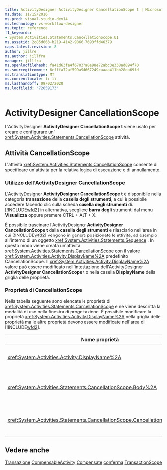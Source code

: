 ```yaml
---
title: ActivityDesigner ActivityDesigner CancellationScope t | Microsoft Docs
ms.date: 11/15/2016
ms.prod: visual-studio-dev14
ms.technology: vs-workflow-designer
ms.topic: reference
f1_keywords:
- System.Activities.Statements.CancellationScope.UI
ms.assetid: 2c85d663-b219-4142-9866-7693ffd46379
caps.latest.revision: 8
author: jillre
ms.author: jillfra
manager: jillfra
ms.openlocfilehash: fa41d63fa4f67037a8e98e72abc3e338ad894f70
ms.sourcegitcommit: 6cfffa72af599a9d667249caaaa411bb28ea69fd
ms.translationtype: MT
ms.contentlocale: it-IT
ms.lasthandoff: 09/02/2020
ms.locfileid: "72659173"
---
```

# <a name="cancellationscope-activity-designer"></a>ActivityDesigner CancellationScope
L'ActivityDesigner **ActivityDesigner CancellationScope t** viene usato per creare e configurare un' <xref:System.Activities.Statements.CancellationScope> attività.

## <a name="the-cancellationscope-activity"></a>Attività CancellationScope
 L'attività <xref:System.Activities.Statements.CancellationScope> consente di specificare un'attività per la relativa logica di esecuzione e di annullamento.

### <a name="using-the-cancellationscope-activity-designer"></a>Utilizzo dell'ActivityDesigner CancellationScope
 L'ActivityDesigner **ActivityDesigner CancellationScope t** è disponibile nella categoria **transazione** della **casella degli strumenti**, a cui è possibile accedere facendo clic sulla scheda **casella degli strumenti** di. [!INCLUDE[wfd2](../includes/wfd2-md.md)] in alternativa, scegliere **barra degli** strumenti dal menu **Visualizza** oppure premere CTRL + ALT + X.

 È possibile trascinare l'ActivityDesigner **ActivityDesigner CancellationScope t** dalla **casella degli strumenti** e rilasciarlo nell'area in cui [!INCLUDE[wfd2](../includes/wfd2-md.md)] vengono in genere posizionate le attività, ad esempio all'interno di un oggetto <xref:System.Activities.Statements.Sequence> . In questo modo viene creata un'attività <xref:System.Activities.Statements.CancellationScope> con il valore <xref:System.Activities.Activity.DisplayName%2A> predefinito CancellationScope. Il <xref:System.Activities.Activity.DisplayName%2A> valore può essere modificato nell'intestazione dell'ActivityDesigner **ActivityDesigner CancellationScope t** o nella casella **DisplayName** della griglia delle proprietà.

### <a name="the-cancellationscope-properties"></a>Proprietà di CancellationScope
 Nella tabella seguente sono elencate le proprietà di <xref:System.Activities.Statements.CancellationScope> e ne viene descritta la modalità di uso nella finestra di progettazione. È possibile modificare la proprietà <xref:System.Activities.Activity.DisplayName%2A> nella griglia delle proprietà ma le altre proprietà devono essere modificate nell'area di [!INCLUDE[wfd2](../includes/wfd2-md.md)].

|Nome proprietà|Obbligatoria|Utilizzo|
|-------------------|--------------|-----------|
|<xref:System.Activities.Activity.DisplayName%2A>|Falso|Nome descrittivo facoltativo dell'attività <xref:System.Activities.Statements.CancellationScope>. Il valore predefinito è CancellationScope. Sebbene non sia obbligatorio specificare il valore di <xref:System.Activities.Activity.DisplayName%2A>, è consigliabile farlo.|
|<xref:System.Activities.Statements.CancellationScope.Body%2A>|Vero|Specifica l'attività per la quale viene fornita la logica di annullamento. Per aggiungere l' <xref:System.Activities.Statements.CancellationScope.Body%2A> attività, rilasciare un'attività dalla casella **degli strumenti** nella casella **corpo** dell'ActivityDesigner **ActivityDesigner CancellationScope t** con il testo del suggerimento "drop Activity here".|
|<xref:System.Activities.Statements.CancellationScope.CancellationHandler%2A>|Vero|Specifica l'attività eseguita in caso di annullamento. Per aggiungere l' <xref:System.Activities.Statements.CancellationScope.CancellationHandler%2A> attività, rilasciare un'attività dalla casella **degli strumenti** nella casella **CancellationHandler** nell'ActivityDesigner **ActivityDesigner CancellationScope t** con il testo del suggerimento "drop Activity here".|

## <a name="see-also"></a>Vedere anche
 [Transazione](../workflow-designer/transaction-activity-designers.md) [CompensableActivity](../workflow-designer/compensableactivity-activity-designer.md) [Compensate](../workflow-designer/compensate-activity-designer.md) [conferma](../workflow-designer/confirm-activity-designer.md) [TransactionScope](../workflow-designer/transactionscope-activity-designer.md)